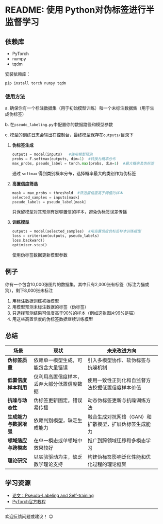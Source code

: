 
# README: 使用 Python对伪标签进行半监督学习

## 依赖库

- PyTorch
- numpy
- tqdm

安装依赖库：
```bash
pip install torch numpy tqdm
```


### 使用方法

a. 确保你有一个标注数据集（用于初始模型训练）和一个未标注数据集（用于生成伪标签）

b. 在`pseudo_labeling.py`中配置你的数据路径和模型参数

c. 模型的训练日志会输出在控制台，最终模型保存在`outputs/`目录下

1. **伪标签生成**
   ```python
   outputs = model(inputs)   #使用模型预测
   probs = F.softmax(outputs, dim=1)  #转换为概率分布
   max_probs, pseudo_label = torch.max(probs, dim=1)  #最大概率及伪标签
   ```
   通过 `softmax` 得到类别概率分布，选择概率最大的类别作为伪标签

2. **高置信度筛选**
   ```python
   mask = max_probs > threshold  #筛选置信度高于阈值的样本
   selected_samples = inputs[mask]
   pseudo_labels = pseudo_label[mask]
   ```
   只保留模型对其预测有足够置信的样本，避免伪标签误差传播

3. **训练模型**
   ```python
   outputs = model(selected_samples)  #用高置信度伪标签样本训练模型
   loss = criterion(outputs, pseudo_labels)
   loss.backward()
   optimizer.step()
   ```
   使用伪标签数据更新模型参数



## 例子

你有一个包含10,000张图片的数据集，其中只有2,000张有标签（标注为猫或狗），剩下8,000张未标注
  1. 用标注数据训练初始模型
  2. 用模型预测未标注数据的标签（伪标签）
  3. 只选择预测结果可信度高于90%的样本（例如这张图片99%是猫）
  4. 用这些高置信度的伪标签数据继续训练模型




## 总结


| **场景**               | **现状**                                                                 | **未来改进方向**                                                                                     |
|------------------------|------------------------------------------------------------------------|-----------------------------------------------------------------------------------------------------|
| **伪标签质量**          | 依赖单一模型生成，可能包含大量错误                                        | 引入多模型协作、软伪标签与抗噪机制                                                                   |
| **低置信度样本利用**     | 仅利用高置信度样本，丢弃大部分低置信度数据                                | 使用一致性正则化和自监督方法挖掘低置信度样本价值                                                     |
| **抗噪与动态性**         | 伪标签更新固定，错误易传播                                              | 动态伪标签更新与抗噪训练方法                                                                         |
| **生成能力与数据增强**    | 依赖判别模型，缺乏生成能力                                              | 融合生成对抗网络（GAN）和扩散模型，扩展伪标签生成能力                                               |
| **领域适应与跨模态**     | 在单一模态或单领域中效果较好                                            | 推广到跨领域迁移和多模态学习                                                                         |
| **理论研究**            | 以实验驱动为主，缺乏数学理论支持                                        | 构建伪标签影响泛化性能和优化过程的理论框架                                                           |



## 学习资源

- [论文：Pseudo-Labeling and Self-training](https://arxiv.org/abs/1905.13736)
- [PyTorch官方教程](https://pytorch.org/tutorials/)

---

欢迎反馈问题或建议！ 😊
